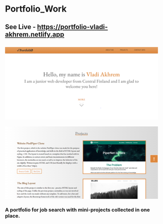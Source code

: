 ﻿# Portfolio_Work
## See Live -  https://portfolio-vladi-akhrem.netlify.app

![App Screenshot](/img/screenshot_1.PNG)
----
![App Screenshot](/img/screenshot_2.PNG)

### A portfolio for job search with mini-projects collected in one place.
